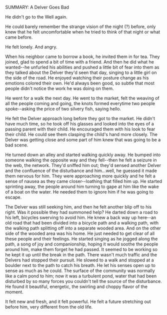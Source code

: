 SUMMARY: A Delver Goes Bad

He didn't go to the Well again. 

He could barely remember the strange vision of the night (?) before, only knew that he felt uncomfortable when he tried to think of that night or what came before. 

He felt lonely.  And angry.

When his neighbor came to borrow a book, he invited them in for tea.  They joined, glad to spend a bit of time with a friend.  And then he did what he wanted--he unfurled his abilities and pushed a little bit of fear into them as they talked about the Delver they'd seen that day, singing to a little girl on the side of the road.  He enjoyed watching their posture change as his emotions colored their own.  He'd always been good, so subtle that most people didn't notice the work he was doing on them.  

He went for a walk the next day.  He went to the market, felt the weaving of all the people coming and going, the knots formed everytime two people spoke--asking the price of two silvery fish, saying hello.  

He felt the Delver approach long before they got to the market.  He didn't have much time, so he took off his glasses and looked into the eyes of a passing parent with their child.  He encouraged them with his look to fear their child.  He could see them clasping the child's hand more closely. The Delver was getting close and some part of him knew that was going to be a bad scene. 

He turned down an alley and started walking quickly away. He bumped into someone walking the opposite way and they fell--then he felt a seizure in the web, the network. They'd sniffed him out; they'd sensed another Delver and the confluence of the disturbance and him...well, he guessed it made them nervous for him.  They were approaching more quickly and he felt a sense of nausea as they came closer--loathing that filled him up.  He started sprinting away, the people around him turning to gape at him like the wake of a boat on the water.  He needed them to ignore him if he was going to escape. 

The Delver was still seeking him, and then he felt another blip off to his right.  Was it possible they had summoned help?  He darted down a road to his left, bicycles swerving to avoid him. He knew a back way up here--an old road that had been divided into a bicycle path and a walking path, with the walking path splitting off into a separate wooded area.  And on the other side of the wooded area was his home.  He just needed to get clear of all these people and their feelings.  He started singing as he jogged along the path, a song of joy and companionship, hoping it would soothe the people around him, make them forget he had passed. It seemed to be working so he kept it up until the break in the path.  There wasn't much traffic and the Delvers had stopped their pursuit.  He slowed to a walk and stopped at a boulder next to the path to catch his breath.  He let his senses open up to sense as much as he could.  The surface of the community was normally like a calm pond to him; now it was a turbulent pond, water that had been disturbed by so many forces you couldn't tell the source of the disturbance.  He found it beautiful, energetic, the swirling and choppy flavor of the moment.  

It felt new and fresh, and it felt powerful.  He felt a future stretching out before him, very different from the old life. 
